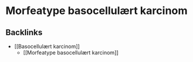# Morfeatype basocellulært karcinom
## Backlinks
* [[Basocellulært karcinom]]
	* [[Morfeatype basocellulært karcinom]]

<!-- #anki/tag/med/Derma #anki/deck/Medicine -->

<!-- {BearID:C80D5F96-C42B-4126-8104-249E956489C1-30450-00003E6702C209D9} -->
